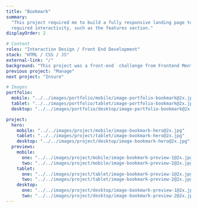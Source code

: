 ```yaml
---
title: "Bookmark"
summary:
  "This project required me to build a fully responsive landing page to the designs provided. I used HTML5, along with CSS Grid and JavaScript for the areas that
  required interactivity, such as the features section."
displayOrder: 2

# Content
roles: "Interaction Design / Front End Development"
stack: "HTML / CSS / JS"
external-link: "/"
background: "This project was a front-end  challenge from Frontend Mentor. It’s a platform that enables you to practice building websites to a design and project brief. Each challenge includes mobile and desktop designs to show how the website should look at different screen sizes. Creating these projects has helped me refine my workflow and solve real-world coding problems. I’ve learned something new with each project, helping me to improve and adapt my style."
previous project: "Manage"
next project: "Insure"

# Images
portfolio:
  mobile: "../../images/portfolio/mobile/image-portfolio-bookmark@2x.jpg"
  tablet: "../../images/portfolio/tablet/image-portfolio-bookmark@2x.jpg"
  desktop: "../../images/portfolio/desktop/image-portfolio-bookmark@2x.jpg"

project:
  hero:
    mobile: "../../images/project/mobile/image-bookmark-hero@2x.jpg"
    tablet: "../../images/project/tablet/image-bookmark-hero@2x.jpg"
    desktop: "../../images/project/desktop/image-bookmark-hero@2x.jpg"
  previews:
    mobile:
      one: "../../images/project/mobile/image-bookmark-preview-1@2x.jpg"
      two: "../../images/project/mobile/image-bookmark-preview-2@2x.jpg"
    tablet:
      one: "../../images/project/tablet/image-bookmark-preview-1@2x.jpg"
      two: "../../images/project/tablet/image-bookmark-preview-2@2x.jpg"
    desktop:
      one: "../../images/project/desktop/image-bookmark-preview-1@2x.jpg"
      two: "../../images/project/desktop/image-bookmark-preview-2@2x.jpg"
---
```

